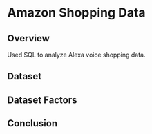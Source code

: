 # Amazon Shopping Data

## Overview
Used SQL to analyze Alexa voice shopping data.

## Dataset

## Dataset Factors

## Conclusion
